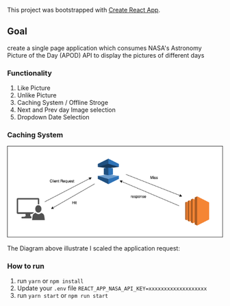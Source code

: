 This project was bootstrapped with [Create React App](https://github.com/facebook/create-react-app).

## Goal 

 create a single page application which consumes ​NASA's Astronomy Picture of the Day (APOD) API​ to display the pictures of different days

### Functionality
1. Like Picture
1. Unlike Picture
1. Caching System / Offline Stroge
1. Next and Prev day Image selection
1. Dropdown Date Selection


### Caching System

![GitHub Logo](/diagram.png)

The Diagram above illustrate I scaled the application request:

### How to run

1. run `yarn` or `npm install`
1. Update your `.env` file `REACT_APP_NASA_API_KEY=xxxxxxxxxxxxxxxxxxx`
1. run `yarn start` or `npm run start`

